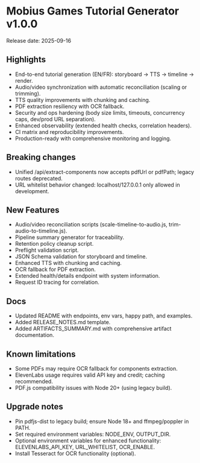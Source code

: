 # Mobius Games Tutorial Generator v1.0.0

Release date: 2025-09-16

## Highlights
- End-to-end tutorial generation (EN/FR): storyboard → TTS → timeline → render.
- Audio/video synchronization with automatic reconciliation (scaling or trimming).
- TTS quality improvements with chunking and caching.
- PDF extraction resiliency with OCR fallback.
- Security and ops hardening (body size limits, timeouts, concurrency caps, dev/prod URL separation).
- Enhanced observability (extended health checks, correlation headers).
- CI matrix and reproducibility improvements.
- Production-ready with comprehensive monitoring and logging.

## Breaking changes
- Unified /api/extract-components now accepts pdfUrl or pdfPath; legacy routes deprecated.
- URL whitelist behavior changed: localhost/127.0.0.1 only allowed in development.

## New Features
- Audio/video reconciliation scripts (scale-timeline-to-audio.js, trim-audio-to-timeline.js).
- Pipeline summary generator for traceability.
- Retention policy cleanup script.
- Preflight validation script.
- JSON Schema validation for storyboard and timeline.
- Enhanced TTS with chunking and caching.
- OCR fallback for PDF extraction.
- Extended health/details endpoint with system information.
- Request ID tracing for correlation.

## Docs
- Updated README with endpoints, env vars, happy path, and examples.
- Added RELEASE_NOTES.md template.
- Added ARTIFACTS_SUMMARY.md with comprehensive artifact documentation.

## Known limitations
- Some PDFs may require OCR fallback for components extraction.
- ElevenLabs usage requires valid API key and credit; caching recommended.
- PDF.js compatibility issues with Node 20+ (using legacy build).

## Upgrade notes
- Pin pdfjs-dist to legacy build; ensure Node 18+ and ffmpeg/poppler in PATH.
- Set required environment variables: NODE_ENV, OUTPUT_DIR.
- Optional environment variables for enhanced functionality: ELEVENLABS_API_KEY, URL_WHITELIST, OCR_ENABLE.
- Install Tesseract for OCR functionality (optional).